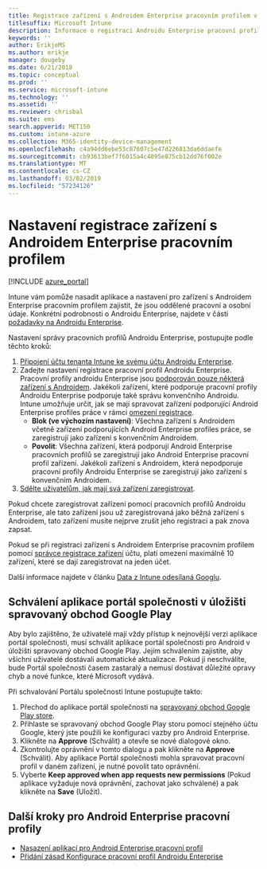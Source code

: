 ```yaml
---
title: Registrace zařízení s Androidem Enterprise pracovním profilem v Intune
titlesuffix: Microsoft Intune
description: Informace o registraci Androidu Enterprise pracovní profil zařízení v Intune.
keywords: ''
author: ErikjeMS
ms.author: erikje
manager: dougeby
ms.date: 6/21/2018
ms.topic: conceptual
ms.prod: ''
ms.service: microsoft-intune
ms.technology: ''
ms.assetid: ''
ms.reviewer: chrisbal
ms.suite: ems
search.appverid: MET150
ms.custom: intune-azure
ms.collection: M365-identity-device-management
ms.openlocfilehash: c4a94dd6ebe53c87607c5e47d226813da6ddaefe
ms.sourcegitcommit: cb93613bef7f6015a4c4095e875cb12dd76f002e
ms.translationtype: MT
ms.contentlocale: cs-CZ
ms.lasthandoff: 03/02/2019
ms.locfileid: "57234126"
---
```

# <a name="set-up-enrollment-of-android-enterprise-work-profile-devices"></a>Nastavení registrace zařízení s Androidem Enterprise pracovním profilem

[!INCLUDE [azure_portal](./includes/azure_portal.md)]

Intune vám pomůže nasadit aplikace a nastavení pro zařízení s Androidem Enterprise pracovním profilem zajistit, že jsou oddělené pracovní a osobní údaje. Konkrétní podrobnosti o Androidu Enterprise, najdete v části [požadavky na Androidu Enterprise](https://support.google.com/work/android/answer/6174145?hl=en&ref_topic=6151012).

Nastavení správy pracovních profilů Androidu Enterprise, postupujte podle těchto kroků:

1. [Připojení účtu tenanta Intune ke svému účtu Androidu Enterprise](connect-intune-android-enterprise.md).
2. Zadejte nastavení registrace pracovní profil Androidu Enterprise. Pracovní profily androidu Enterprise jsou [podporován pouze některá zařízení s Androidem](https://support.google.com/work/android/answer/6174145?hl=en&ref_topic=6151012%20style=%22target=new_window%22). Jakékoli zařízení, které podporuje pracovní profily Androidu Enterprise podporuje také správu konvenčního Androidu. Intune umožňuje určit, jak se mají spravovat zařízení podporující Android Enterprise profiles práce v rámci [omezení registrace](enrollment-restrictions-set.md).
    - **Blok (ve výchozím nastavení)**:  Všechna zařízení s Androidem včetně zařízení podporujících Android Enterprise profiles práce, se zaregistrují jako zařízení s konvenčním Androidem.
    - **Povolit**: Všechna zařízení, která podporují Android Enterprise pracovních profilů se zaregistrují jako Android Enterprise pracovní profil zařízení. Jakékoli zařízení s Androidem, která nepodporuje pracovní profily Androidu Enterprise se zaregistrují jako zařízení s konvenčním Androidem.
3. [Sdělte uživatelům, jak mají svá zařízení zaregistrovat](/intune-user-help/enroll-your-device-in-intune-android).


Pokud chcete zaregistrovat zařízení pomocí pracovních profilů Androidu Enterprise, ale tato zařízení jsou už zaregistrovaná jako běžná zařízení s Androidem, tato zařízení musíte nejprve zrušit jeho registraci a pak znova zapsat.

Pokud se při registraci zařízení s Androidem Enterprise pracovním profilem pomocí [správce registrace zařízení](device-enrollment-manager-enroll.md) účtu, platí omezení maximálně 10 zařízení, které se dají zaregistrovat na jeden účet.

Další informace najdete v článku [Data z Intune odesílaná Googlu](data-intune-sends-to-google.md).

## <a name="approve-the-company-portal-app-in-the-managed-google-play-store"></a>Schválení aplikace portál společnosti v úložišti spravovaný obchod Google Play

Aby bylo zajištěno, že uživatelé mají vždy přístup k nejnovější verzi aplikace portál společnosti, musí schválit aplikace portál společnosti pro Android v úložišti spravovaný obchod Google Play. Jejím schválením zajistíte, aby všichni uživatelé dostávali automatické aktualizace. Pokud ji neschválíte, bude Portál společnosti časem zastaralý a nemusí dostávat důležité opravy chyb a nové funkce, které Microsoft vydává.

Při schvalování Portálu společnosti Intune postupujte takto:

1.  Přechod do aplikace portál společnosti na [spravovaný obchod Google Play store](https://play.google.com/work/apps/details?id=com.microsoft.windowsintune.companyportal).
2.  Přihlaste se spravovaný obchod Google Play storu pomocí stejného účtu Google, který jste použili ke konfiguraci vazby pro Android Enterprise.
3.  Klikněte na **Approve** (Schválit) a otevře se nové dialogové okno.
4.  Zkontrolujte oprávnění v tomto dialogu a pak klikněte na **Approve** (Schválit). Aby aplikace Portál společnosti mohla spravovat pracovní profil v daném zařízení, je nutné povolit tato oprávnění.
5.  Vyberte **Keep approved when app requests new permissions** (Pokud aplikace vyžaduje nová oprávnění, zachovat jako schválené) a pak klikněte na **Save** (Uložit).

## <a name="next-steps-for-android-enterprise-work-profiles"></a>Další kroky pro Android Enterprise pracovní profily
- [Nasazení aplikací pro Android Enterprise pracovní profil](apps-add-android-for-work.md)
- [Přidání zásad Konfigurace pracovní profil Androidu Enterprise](device-profiles.md)
